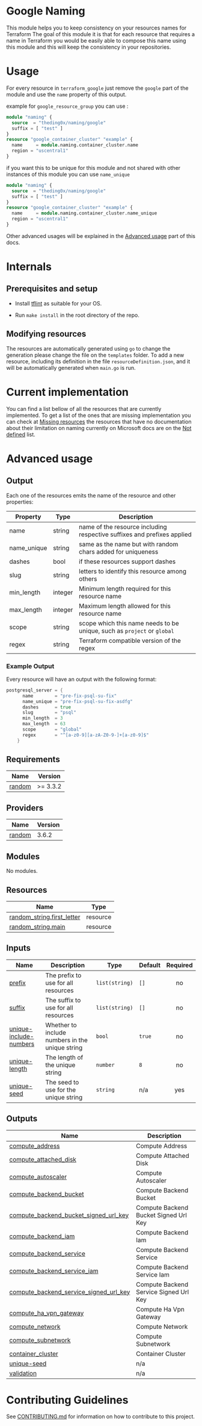 <!-- BEGIN_TF_DOCS -->
# Google Naming

This module helps you to keep consistency on your resources names for Terraform The goal of this module it is that for each resource that requires a name in Terraform you would be easily able to compose this name using this module and this will keep the consistency in your repositories.

# Usage

For every resource in `terraform_google` just remove the `google` part of the module and use the `name` property of this output.

example for `google_resource_group` you can use :

```tf
module "naming" {
  source  = "theding0x/naming/google"
  suffix = [ "test" ]
}
resource "google_container_cluster" "example" {
  name     = module.naming.container_cluster.name
  region = "uscentral1"
}
```

if you want this to be unique for this module and not shared with other instances of this module you can use `name_unique`

```tf
module "naming" {
  source  = "theding0x/naming/google"
  suffix = [ "test" ]
}
resource "google_container_cluster" "example" {
  name     = module.naming.container_cluster.name_unique
  region = "uscentral1"
}
```
Other advanced usages will be explained in the [Advanced usage](#advanced-usage) part of this docs.

# Internals

## Prerequisites and setup

- Install [tflint](https://github.com/terraform-linters/tflint) as suitable for your OS.

- Run `make install` in the root directory of the repo.

## Modifying resources

The resources are automatically generated using `go` to change the generation please change the file on the `templates` folder. To add a new resource, including its definition in the file `resourceDefinition.json`, and it will be automatically generated when `main.go` is run.

# Current implementation

You can find a list bellow of all the resources that are currently implemented. To get a list of the ones that are missing implementation you can check at [Missing resources](docs/missing\_resources.md) the resources that have no documentation about their limitation on naming currently on Microsoft docs are on the [Not defined](docs/not\_defined.md) list.

# Advanced usage

## Output

Each one of the resources emits the name of the resource and other properties:

| Property | Type | Description                                                             |
| ----- |----- |-------------------------------------------------------------------------|
| name | string | name of the resource including respective suffixes and prefixes applied |
| name\_unique | string | same as the name but with random chars added for uniqueness             |
| dashes | bool | if these resources support dashes                                       |
| slug | string | letters to identify this resource among others                          |
| min\_length | integer | Minimum length required for this resource name                          |
| max\_length | integer | Maximum length allowed for this resource name                           |
| scope | string | scope which this name needs to be unique, such as `project` or `global` |
| regex | string | Terraform compatible version of the regex                               |

### Example Output

Every resource will have an output with the following format:

```go
postgresql_server = {
      name        = "pre-fix-psql-su-fix"
      name_unique = "pre-fix-psql-su-fix-asdfg"
      dashes      = true
      slug        = "psql"
      min_length  = 3
      max_length  = 63
      scope       = "global"
      regex       = "^[a-z0-9][a-zA-Z0-9-]+[a-z0-9]$"
    }
```

## Requirements

| Name | Version |
|------|---------|
| <a name="requirement_random"></a> [random](#requirement\_random) | >= 3.3.2 |

## Providers

| Name | Version |
|------|---------|
| <a name="provider_random"></a> [random](#provider\_random) | 3.6.2 |

## Modules

No modules.

## Resources

| Name | Type |
|------|------|
| [random_string.first_letter](https://registry.terraform.io/providers/hashicorp/random/latest/docs/resources/string) | resource |
| [random_string.main](https://registry.terraform.io/providers/hashicorp/random/latest/docs/resources/string) | resource |

## Inputs

| Name | Description | Type | Default | Required |
|------|-------------|------|---------|:--------:|
| <a name="input_prefix"></a> [prefix](#input\_prefix) | The prefix to use for all resources | `list(string)` | `[]` | no |
| <a name="input_suffix"></a> [suffix](#input\_suffix) | The suffix to use for all resources | `list(string)` | `[]` | no |
| <a name="input_unique-include-numbers"></a> [unique-include-numbers](#input\_unique-include-numbers) | Whether to include numbers in the unique string | `bool` | `true` | no |
| <a name="input_unique-length"></a> [unique-length](#input\_unique-length) | The length of the unique string | `number` | `8` | no |
| <a name="input_unique-seed"></a> [unique-seed](#input\_unique-seed) | The seed to use for the unique string | `string` | n/a | yes |

## Outputs

| Name | Description |
|------|-------------|
| <a name="output_compute_address"></a> [compute\_address](#output\_compute\_address) | Compute Address |
| <a name="output_compute_attached_disk"></a> [compute\_attached\_disk](#output\_compute\_attached\_disk) | Compute Attached Disk |
| <a name="output_compute_autoscaler"></a> [compute\_autoscaler](#output\_compute\_autoscaler) | Compute Autoscaler |
| <a name="output_compute_backend_bucket"></a> [compute\_backend\_bucket](#output\_compute\_backend\_bucket) | Compute Backend Bucket |
| <a name="output_compute_backend_bucket_signed_url_key"></a> [compute\_backend\_bucket\_signed\_url\_key](#output\_compute\_backend\_bucket\_signed\_url\_key) | Compute Backend Bucket Signed Url Key |
| <a name="output_compute_backend_iam"></a> [compute\_backend\_iam](#output\_compute\_backend\_iam) | Compute Backend Iam |
| <a name="output_compute_backend_service"></a> [compute\_backend\_service](#output\_compute\_backend\_service) | Compute Backend Service |
| <a name="output_compute_backend_service_iam"></a> [compute\_backend\_service\_iam](#output\_compute\_backend\_service\_iam) | Compute Backend Service Iam |
| <a name="output_compute_backend_service_signed_url_key"></a> [compute\_backend\_service\_signed\_url\_key](#output\_compute\_backend\_service\_signed\_url\_key) | Compute Backend Service Signed Url Key |
| <a name="output_compute_ha_vpn_gateway"></a> [compute\_ha\_vpn\_gateway](#output\_compute\_ha\_vpn\_gateway) | Compute Ha Vpn Gateway |
| <a name="output_compute_network"></a> [compute\_network](#output\_compute\_network) | Compute Network |
| <a name="output_compute_subnetwork"></a> [compute\_subnetwork](#output\_compute\_subnetwork) | Compute Subnetwork |
| <a name="output_container_cluster"></a> [container\_cluster](#output\_container\_cluster) | Container Cluster |
| <a name="output_unique-seed"></a> [unique-seed](#output\_unique-seed) | n/a |
| <a name="output_validation"></a> [validation](#output\_validation) | n/a |

# Contributing Guidelines

See [CONTRIBUTING.md](CONTRIBUTING.md) for information on how to contribute to this project.
<!-- END_TF_DOCS -->